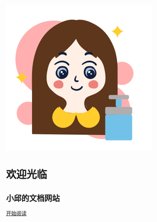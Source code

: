 ![tupian](pic/girl.svg)
# 欢迎光临
## 小邱的文档网站
<!-- > 记录日志 -->

<!-- * 可以不热爱编程但一定要热爱生活 -->

<!-- [GitHub](https://github.com/qiujingnan)
[About me](#quick-start) -->
<!-- <span id="jump"><a href = './other/login.html'>开始阅读</span> -->
[开始阅读](other/login1)
<!-- [join ？](#quick-start) -->
<!-- 背景图片 -->
<!-- ![](_media/bg.png) -->
<!-- 背景色 -->
<!-- ![color](#E63F00) -->
